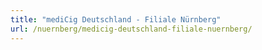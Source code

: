 ```yaml
---
title: "mediCig Deutschland - Filiale Nürnberg"
url: /nuernberg/medicig-deutschland-filiale-nuernberg/
---
```

